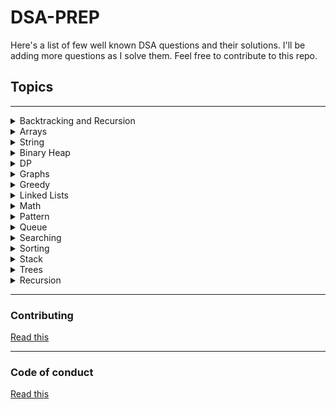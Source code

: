 # **DSA-PREP**

Here's a list of few well known DSA questions and their solutions. I'll be adding more questions as I solve them. Feel free to contribute to this repo.

## **Topics**
---
<details>
<summary>Backtracking and Recursion</summary>

#[Java]('../BacktrackingRecursion/Java')
</details>

<details>
<summary>Arrays</summary>

#[Java]('../Basic/Arrays/Java')
</details>

<details>
<summary>String</summary>

#[Java]('../Basic/Strings/Java')
</details>

<details>
<summary>Binary Heap</summary>

#[Java]('../BinaryHeap/Java')
</details>

<details>
<summary>DP</summary>

#[Java]('../DP/Java')
</details>

<details>
<summary>Graphs</summary>

*[Java]('../Graphs/Problems/Java')
</details>

<details>
<summary>Greedy</summary>

#[Java]('../Greedy/Java')
</details>

<details>
<summary>Linked Lists</summary>

#[Java]('../LinkedList/Java')
</details>

<details>
<summary>Math</summary>

#[Java]('../Maths/Java')
</details>

<details>
<summary>Pattern</summary>

#[Java]('../Patterns/Java')
</details>

<details>
<summary>Queue</summary>

#[Swift]('../Queue/Swift')
</details>

<details>
<summary>Searching</summary>

#[Search]('../Search/Problems/Java')
</details>

<details>
<summary>Sorting</summary>

#[Java]('../Sort/Java')
#[Python]('../Sort/Python')
</details>

<details>
<summary>Stack</summary>

#[Java]('../Stack/Java')
#[C++]('../Stack/C++')
</details>

<details>
<summary>Trees</summary>

#[Java]('../Trees/Java')
</details>

<details>
<summary>Recursion</summary>

#[Python]('../Recursion/Python')
</details>

---
### **Contributing**
[Read this](contribution.md)

---
### **Code of conduct**
[Read this](code_of_conduct.md)

